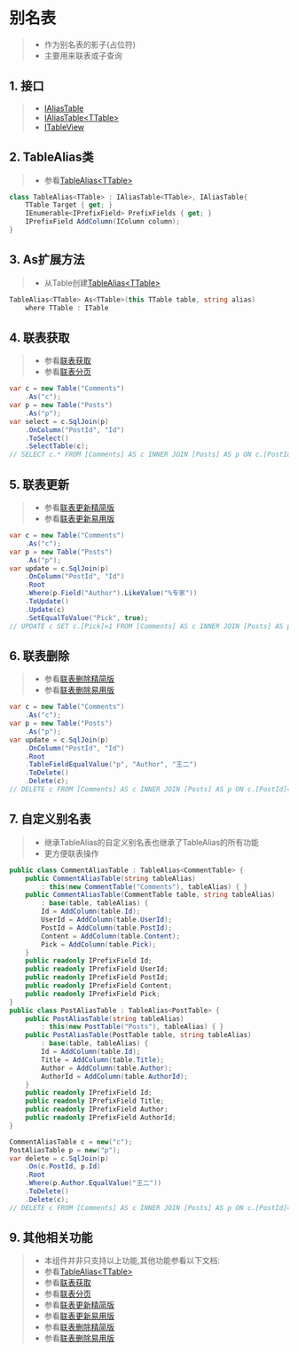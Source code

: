 # 别名表
>* 作为别名表的影子(占位符)
>* 主要用来联表或子查询

## 1. 接口
>* [IAliasTable](xref:ShadowSql.Identifiers.IAliasTable)
>* [IAliasTable\<TTable\>](xref:ShadowSql.Identifiers.IAliasTable%601)
>* [ITableView](xref:ShadowSql.Identifiers.ITableView)

## 2. TableAlias类
>* 参看[TableAlias\<TTable\>](xref:ShadowSql.Variants.TableAlias%601)
```csharp
class TableAlias<TTable> : IAliasTable<TTable>, IAliasTable{
	TTable Target { get; }
	IEnumerable<IPrefixField> PrefixFields { get; }
	IPrefixField AddColumn(IColumn column);
}
```

## 3. As扩展方法
>* 从Table创建[TableAlias\<TTable\>](xref:ShadowSql.Variants.TableAlias%601)
```csharp
TableAlias<TTable> As<TTable>(this TTable table, string alias)
	where TTable : ITable
```

## 4. 联表获取
>* 参看[联表获取](../../shadow/select/join.md)
>* 参看[联表分页](../../shadow/select/joincursor.md)
```csharp
var c = new Table("Comments")
    .As("c");
var p = new Table("Posts")
    .As("p");
var select = c.SqlJoin(p)
    .OnColumn("PostId", "Id")
    .ToSelect()
    .SelectTable(c);
// SELECT c.* FROM [Comments] AS c INNER JOIN [Posts] AS p ON c.[PostId]=p.[Id]
```

## 5. 联表更新
>* 参看[联表更新精简版](../../shadow/update/multi.md)
>* 参看[联表更新易用版](../../shadow/update/multi.md)
```csharp
var c = new Table("Comments")
    .As("c");
var p = new Table("Posts")
    .As("p");
var update = c.SqlJoin(p)
    .OnColumn("PostId", "Id")
    .Root
    .Where(p.Field("Author").LikeValue("%专家"))
    .ToUpdate()
    .Update(c)
    .SetEqualToValue("Pick", true);
// UPDATE c SET c.[Pick]=1 FROM [Comments] AS c INNER JOIN [Posts] AS p ON c.[PostId]=p.[Id] WHERE p.[Author] LIKE '%专家'
```

## 6. 联表删除
>* 参看[联表删除精简版](../../shadow/delete/multi.md)
>* 参看[联表删除易用版](../../shadow/delete/multi.md)
```csharp
var c = new Table("Comments")
    .As("c");
var p = new Table("Posts")
    .As("p");
var update = c.SqlJoin(p)
    .OnColumn("PostId", "Id")
    .Root
    .TableFieldEqualValue("p", "Author", "王二")
    .ToDelete()
    .Delete(c);
// DELETE c FROM [Comments] AS c INNER JOIN [Posts] AS p ON c.[PostId]=p.[Id] WHERE p.[Author]='王二'
```

## 7. 自定义别名表
>* 继承TableAlias的自定义别名表也继承了TableAlias的所有功能
>* 更方便联表操作
```csharp
public class CommentAliasTable : TableAlias<CommentTable> {
    public CommentAliasTable(string tableAlias)
        : this(new CommentTable("Comments"), tableAlias) { }
    public CommentAliasTable(CommentTable table, string tableAlias)
        : base(table, tableAlias) {
        Id = AddColumn(table.Id);
        UserId = AddColumn(table.UserId);
        PostId = AddColumn(table.PostId);
        Content = AddColumn(table.Content);
        Pick = AddColumn(table.Pick);
    }
    public readonly IPrefixField Id;
    public readonly IPrefixField UserId;
    public readonly IPrefixField PostId;
    public readonly IPrefixField Content;
    public readonly IPrefixField Pick;
}
public class PostAliasTable : TableAlias<PostTable> {
    public PostAliasTable(string tableAlias)
        : this(new PostTable("Posts"), tableAlias) { }
    public PostAliasTable(PostTable table, string tableAlias)
        : base(table, tableAlias) {
        Id = AddColumn(table.Id);
        Title = AddColumn(table.Title);
        Author = AddColumn(table.Author);
        AuthorId = AddColumn(table.AuthorId);
    }
    public readonly IPrefixField Id;
    public readonly IPrefixField Title;
    public readonly IPrefixField Author;
    public readonly IPrefixField AuthorId;
}
```
```csharp
CommentAliasTable c = new("c");
PostAliasTable p = new("p");
var delete = c.SqlJoin(p)
    .On(c.PostId, p.Id)
    .Root
    .Where(p.Author.EqualValue("王二"))
    .ToDelete()
    .Delete(c);
// DELETE c FROM [Comments] AS c INNER JOIN [Posts] AS p ON c.[PostId]=p.[Id] WHERE p.[Author]='王二'
```

## 9. 其他相关功能
>* 本组件并非只支持以上功能,其他功能参看以下文档:
>* 参看[TableAlias\<TTable\>](xref:ShadowSql.Variants.TableAlias%601)
>* 参看[联表获取](../../shadow/select/join.md)
>* 参看[联表分页](../../shadow/select/joincursor.md)
>* 参看[联表更新精简版](../../shadow/update/multi.md)
>* 参看[联表更新易用版](../../shadow/update/multi.md)
>* 参看[联表删除精简版](../../shadow/delete/multi.md)
>* 参看[联表删除易用版](../../shadow/delete/multi.md)
